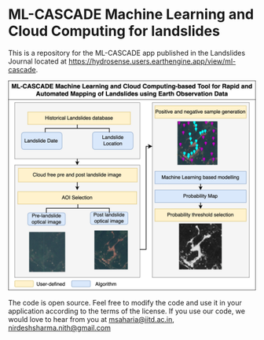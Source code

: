 # ML-CASCADE Machine Learning and Cloud Computing for landslides

This is a repository for the ML-CASCADE app published in the Landslides Journal located at https://hydrosense.users.earthengine.app/view/ml-cascade.  


![Main](https://github.com/der-knight/ML-CASCADE/blob/main/Images/Landslide%20Tool.jpg)

The code is open source. Feel free to modify the code and use it in your application according to the terms of the license. If you use our code, we would love to hear from you at msaharia@iitd.ac.in, nirdeshsharma.nith@gmail.com

